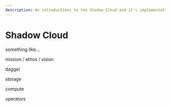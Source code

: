 ```yaml
---
description: An introductions to the Shadow Cloud and it's implementations
---
```


# Shadow Cloud

something like...

mission / ethos / vision

dagger

storage

compute

operators